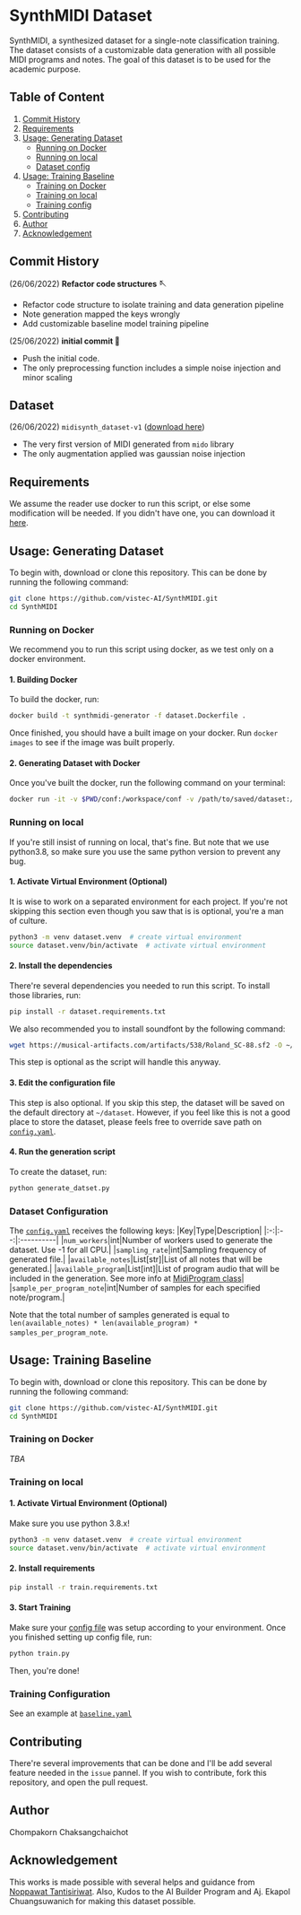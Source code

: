 # SynthMIDI Dataset
SynthMIDI, a synthesized dataset for a single-note classification training. The dataset consists of a customizable data generation with all possible MIDI programs and notes. The goal of this dataset is to be used for the academic purpose.

## Table of Content
1. [Commit History](#commit-history)
2. [Requirements](#requirements)
3. [Usage: Generating Dataset](#usage-generating-dataset)
    - [Running on Docker](#running-on-docker)
    - [Running on local](#running-on-local)
    - [Dataset config](#dataset-configuration)
4. [Usage: Training Baseline](#usage-training-baseline)
    - [Training on Docker](#training-on-docker)
    - [Training on local](#training-on-local)
    - [Training config](#training-configuration)
5. [Contributing](#contributing)
6. [Author](#author)
7. [Acknowledgement](#acknowledgement)

## Commit History
(26/06/2022) **Refactor code structures 🪡**
- Refactor code structure to isolate training and data generation pipeline
- Note generation mapped the keys wrongly
- Add customizable baseline model training pipeline

(25/06/2022) **initial commit 🍢** 
- Push the initial code.
- The only preprocessing function includes a simple noise injection and minor scaling

## Dataset
(26/06/2022) `midisynth_dataset-v1` ([download here](https://drive.google.com/file/d/1LkLNaKdqsDbIJeWm4jHJpAD2u6dH9CLW/view?usp=sharing))
- The very first version of MIDI generated from `mido` library
- The only augmentation applied was gaussian noise injection

## Requirements
We assume the reader use docker to run this script, or else some modification will be needed. If you didn't have one, you can download it [here]().

## Usage: Generating Dataset
To begin with, download or clone this repository. This can be done by running the following command:
```bash
git clone https://github.com/vistec-AI/SynthMIDI.git
cd SynthMIDI
```

### Running on Docker
We recommend you to run this script using docker, as we test only on a docker environment.

#### 1. Building Docker
To build the docker, run:
```bash
docker build -t synthmidi-generator -f dataset.Dockerfile .
```
Once finished, you should have a built image on your docker. Run `docker images` to see if the image was built properly.

#### 2. Generating Dataset with Docker
Once you've built the docker, run the following command on your terminal:
```bash
docker run -it -v $PWD/conf:/workspace/conf -v /path/to/saved/dataset:/root/dataset --name your-docker-container-name synthmidi-generator
```

### Running on local
If you're still insist of running on local, that's fine. But note that we use python3.8, so make sure you use the same python version to prevent any bug.
#### 1. Activate Virtual Environment (Optional)
It is wise to work on a separated environment for each project. If you're not skipping this section even though you saw that is is optional, you're a man of culture.
```bash
python3 -m venv dataset.venv  # create virtual environment
source dataset.venv/bin/activate  # activate virtual environment
```
#### 2. Install the dependencies
There're several dependencies you needed to run this script. To install those libraries, run:
```bash
pip install -r dataset.requirements.txt
```
We also recommended you to install soundfont by the following command:
```bash
wget https://musical-artifacts.com/artifacts/538/Roland_SC-88.sf2 -O ~/.fluidsynth/default_soundfont.sf2
```
This step is optional as the script will handle this anyway.

#### 3. Edit the configuration file
This step is also optional. If you skip this step, the dataset will be saved on the default directory at `~/dataset`. However, if you feel like this is not a good place to store the dataset, please feels free to override save path on [`config.yaml`](conf/config.yaml).

#### 4. Run the generation script
To create the dataset, run:
```bash
python generate_datset.py
```
### Dataset Configuration
The [`config.yaml`](conf/config.yaml) receives the following keys:
|Key|Type|Description|
|:-:|:--:|:----------|
|`num_workers`|int|Number of workers used to generate the dataset. Use -1 for all CPU.|
|`sampling_rate`|int|Sampling frequency of generated file.|
|`available_notes`|List[str]|List of all notes that will be generated.|
|`available_program`|List[int]|List of program audio that will be included in the generation. See more info at [MidiProgram class](midi_enum.py)|
|`sample_per_program_note`|int|Number of samples for each specified note/program.|

Note that the total number of samples generated is equal to `len(available_notes) * len(available_program) * samples_per_program_note`.

## Usage: Training Baseline
To begin with, download or clone this repository. This can be done by running the following command:
```bash
git clone https://github.com/vistec-AI/SynthMIDI.git
cd SynthMIDI
```

### Training on Docker
*TBA*

### Training on local
#### 1. Activate Virtual Environment (Optional)
Make sure you use python 3.8.x!
```bash
python3 -m venv dataset.venv  # create virtual environment
source dataset.venv/bin/activate  # activate virtual environment
```

#### 2. Install requirements
```bash
pip install -r train.requirements.txt
```

#### 3. Start Training
Make sure your [config file](conf/baseline.yaml) was setup according to your environment. Once you finished setting up config file, run:
```bash
python train.py
```
Then, you're done!

### Training Configuration
See an example at [`baseline.yaml`](conf/baseline.yaml)

## Contributing
There're several improvements that can be done and I'll be add several feature needed in the `issue` pannel. If you wish to contribute, fork this repository, and open the pull request.

## Author
Chompakorn Chaksangchaichot

## Acknowledgement
This works is made possible with several helps and guidance from [Noppawat Tantisiriwat](https://github.com/Noppawat-Tantisiriwat). Also, Kudos to the AI Builder Program and Aj. Ekapol Chuangsuwanich for making this dataset possible.
